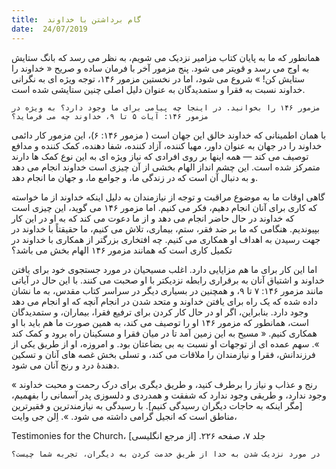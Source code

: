 ```yaml
---
title:  گام برداشتن با خداوند
date:  24/07/2019
---
```


همانطور که ما به پایان کتاب مزامیر نزدیک می شویم، به نظر می رسد که بانگ ستایش به اوج می رسد و قویتر می شود. پنج مزمور آخر با فرمان ساده و صریح « خداوند را ستایش کن! » شروع می شود، اما در نخستین مزمور ۱۴۶، توجه ویژه ای به نگرانی خداوند نسبت به فقرا و ستمدیدگان به عنوان دلیل اصلی چنین ستایشی شده است.

`مزمور ۱۴۶ را بخوانید. در اینجا چه پیامی برای ما وجود دارد؟ به ویژه در مزمور ۱۴۶: آیات ۵ تا ۹، خداوند چه می فرماید؟`

با همان اطمینانی که خداوند خالق این جهان است ( مزمور ۱۴۶: ۶)، این مزمور کار دائمی خداوند را در جهان به عنوان داور، مهیا کننده، آزاد کننده، شفا دهنده، کمک کننده و مدافع توصیف می کند — همه اینها بر روی افرادی که نیاز ویژه ای به این نوع کمک ها دارند متمرکز شده است. این چشم انداز الهام بخشی از آن چیزی است خداوند انجام می دهد و به دنبال آن است که در زندگی ما، و جوامع ما، و جهان ما انجام دهد.

گاهی اوقات ما به موضوع مراقبت و توجه از نیازمندان به دلیل اینکه خداوند از ما خواسته که کاری برای آنان انجام دهیم، فکر می کنیم. اما مزمور ۱۴۶ می گوید، این چیزی است که خداوند در حال حاضر انجام می دهد و از ما دعوت می کند که به او در این کار بپیوندیم. هنگامی که ما بر ضد فقر، ستم، بیماری، تلاش می کنیم، ما حقیقتاً با خداوند در جهت رسیدن به اهداف او همکاری می کنیم. چه افتخاری بزرگتر از همکاری با خداوند در تکمیل کاری است که همانند مزمور ۱۴۶ الهام بخش می باشد؟

اما این کار برای ما هم مزایایی دارد. اغلب مسیحیان در مورد جستجوی خود برای یافتن خداوند و اشتیاق آنان به برقراری رابطه نزدیکتر با او صحبت می کنند. با این حال در آیاتی مانند مزمور ۱۴۶: ۷ تا ۹، و همچنین در بسیاری دیگر در سراسر کتاب مقدس، به ما نشان داده شده که یک راه برای یافتن خداوند و متحد شدن در انجام آنچه که او انجام می دهد وجود دارد. بنابراین، اگر او در حال کار کردن برای ترفیع فقرا، بیماران، و ستمدیدگان است، همانطور که مزمور ۱۴۶ او را توصیف می کند، به همین صورت ما هم باید با او همکاری کنیم. « مسیح به این زمین آمد تا در میان فقرا و مسکینان راه برود و کمک کند ». سهم عمده ای از توجهات او نسبت به بی بضاعتان بود. و امروزه، او از طریق یکی از فرزندانش، فقرا و نیازمندان را ملاقات می کند، و تسلی بخش غصه های آنان و تسکین دهندهٔ درد و رنج آنان می شود.

« رنج و عذاب و نیاز را برطرف کنید، و طریق دیگری برای درک رحمت و محبت خداوند وجود ندارد، و طریقی وجود ندارد که شفقت و همدردی و دلسوزی پدر آسمانی را بفهمیم، [مگر اینکه به حاجات دیگران رسیدگی کنیم]. با رسیدگی به نیازمندترین و فقیرترین مناطق است که انجیل گرامی داشته می شود. ». اِلن جی وایت،

Testimonies for the Church، جلد ۷، صفحه ۲۲۶. [از مرجع انگلیسی]

`در مورد نزدیک شدن به خدا از طریق خدمت کردن به دیگران، تجربه شما چیست؟`